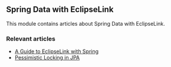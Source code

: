 ## Spring Data with EclipseLink

This module contains articles about Spring Data with EclipseLink.

### Relevant articles

- [A Guide to EclipseLink with Spring](http://www.baeldung.com/spring-eclipselink)
- [Pessimistic Locking in JPA](https://www.baeldung.com/jpa-pessimistic-locking)
